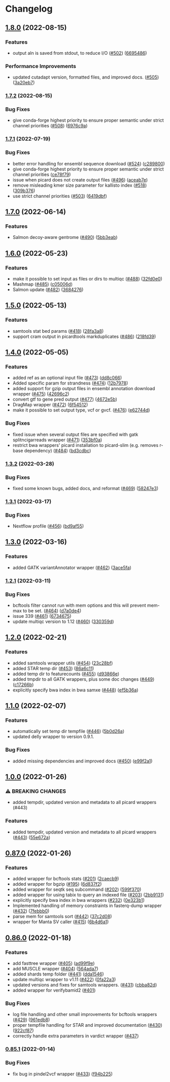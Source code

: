 # Changelog

## [1.8.0](https://www.github.com/fgvieira/snakemake-wrappers/compare/v1.7.2...v1.8.0) (2022-08-15)


### Features

* output aln is saved from stdout, to reduce I/O ([#502](https://www.github.com/fgvieira/snakemake-wrappers/issues/502)) ([6695486](https://www.github.com/fgvieira/snakemake-wrappers/commit/6695486bbc2ba67bc0f9ecb05086d8065df85ec9))


### Performance Improvements

* updated cutadapt version, formatted files, and improved docs. ([#505](https://www.github.com/fgvieira/snakemake-wrappers/issues/505)) ([3a20eb7](https://www.github.com/fgvieira/snakemake-wrappers/commit/3a20eb75dc8ac7449b1a58948bb3e1327c2754a8))

### [1.7.2](https://www.github.com/snakemake/snakemake-wrappers/compare/v1.7.1...v1.7.2) (2022-08-15)


### Bug Fixes

* give conda-forge highest priority to ensure proper semantic under strict channel priorities ([#508](https://www.github.com/snakemake/snakemake-wrappers/issues/508)) ([6976c9a](https://www.github.com/snakemake/snakemake-wrappers/commit/6976c9abe83341694219689c73063edde55e6424))

### [1.7.1](https://www.github.com/snakemake/snakemake-wrappers/compare/v1.7.0...v1.7.1) (2022-07-19)


### Bug Fixes

* better error handling for ensembl sequence download ([#524](https://www.github.com/snakemake/snakemake-wrappers/issues/524)) ([c289800](https://www.github.com/snakemake/snakemake-wrappers/commit/c28980096fcedef29b67c2e4bb383ff590e46503))
* give conda-forge highest priority to ensure proper semantic under strict channel priorities ([ce78f79](https://www.github.com/snakemake/snakemake-wrappers/commit/ce78f79fb3fd5740e414b93f9f62cee72f7dcf38))
* issue when picard does not create output files ([#496](https://www.github.com/snakemake/snakemake-wrappers/issues/496)) ([aceab7e](https://www.github.com/snakemake/snakemake-wrappers/commit/aceab7efe9039afe4178fc3a346937cb5ea9806b))
* remove misleading kmer size parameter for kallisto index ([#518](https://www.github.com/snakemake/snakemake-wrappers/issues/518)) ([309b376](https://www.github.com/snakemake/snakemake-wrappers/commit/309b376bff59e545b6ba7c114bc1262a48128b3b))
* use strict channel priorities ([#503](https://www.github.com/snakemake/snakemake-wrappers/issues/503)) ([6419dbf](https://www.github.com/snakemake/snakemake-wrappers/commit/6419dbf67772319c8b848eb06478abf07d5f3c28))

## [1.7.0](https://www.github.com/snakemake/snakemake-wrappers/compare/v1.6.0...v1.7.0) (2022-06-14)


### Features

* Salmon decoy-aware gentrome ([#490](https://www.github.com/snakemake/snakemake-wrappers/issues/490)) ([5bb3eab](https://www.github.com/snakemake/snakemake-wrappers/commit/5bb3eab04e0b2dcfac624207c3810d036f22339b))

## [1.6.0](https://www.github.com/snakemake/snakemake-wrappers/compare/v1.5.0...v1.6.0) (2022-05-23)


### Features

* make it possible to set input as files or dirs to multiqc ([#488](https://www.github.com/snakemake/snakemake-wrappers/issues/488)) ([32fd0e0](https://www.github.com/snakemake/snakemake-wrappers/commit/32fd0e0818379ada75f5a6854d6b4000cf3d44b5))
* Mashmap ([#485](https://www.github.com/snakemake/snakemake-wrappers/issues/485)) ([c05006d](https://www.github.com/snakemake/snakemake-wrappers/commit/c05006d9fb624efcbd23bfe37f7d288568290a25))
* Salmon update ([#482](https://www.github.com/snakemake/snakemake-wrappers/issues/482)) ([3684276](https://www.github.com/snakemake/snakemake-wrappers/commit/36842760dddc71e321c93cb11d4c39840cdd2a84))

## [1.5.0](https://www.github.com/snakemake/snakemake-wrappers/compare/v1.4.0...v1.5.0) (2022-05-13)


### Features

* samtools stat bed params ([#418](https://www.github.com/snakemake/snakemake-wrappers/issues/418)) ([28fa3a8](https://www.github.com/snakemake/snakemake-wrappers/commit/28fa3a806f1e2d75d1a3325b5ca8d84b87b5db48))
* support cram output in picardtools markduplicates ([#486](https://www.github.com/snakemake/snakemake-wrappers/issues/486)) ([218fd39](https://www.github.com/snakemake/snakemake-wrappers/commit/218fd396ea51f22fb3a059cf5eac2edebd3b5eb6))

## [1.4.0](https://www.github.com/snakemake/snakemake-wrappers/compare/v1.3.2...v1.4.0) (2022-05-05)


### Features

* added ref as an optional input file ([#473](https://www.github.com/snakemake/snakemake-wrappers/issues/473)) ([dd8c066](https://www.github.com/snakemake/snakemake-wrappers/commit/dd8c0662a39850b62b5758f7ecf291a5337c86b8))
* Added specific param for strandness ([#474](https://www.github.com/snakemake/snakemake-wrappers/issues/474)) ([12b7978](https://www.github.com/snakemake/snakemake-wrappers/commit/12b7978884650f748fd414e94cfa597baa52aa10))
* added support for gzip output files in ensembl annotation download wrapper ([#475](https://www.github.com/snakemake/snakemake-wrappers/issues/475)) ([42696c2](https://www.github.com/snakemake/snakemake-wrappers/commit/42696c2c6dd270c32467b6ee49997978131d92d3))
* convert gtf to gene pred output ([#477](https://www.github.com/snakemake/snakemake-wrappers/issues/477)) ([4672e5b](https://www.github.com/snakemake/snakemake-wrappers/commit/4672e5b9dacd9cde34614b6df1254308944262c6))
* DragMap wrapper ([#472](https://www.github.com/snakemake/snakemake-wrappers/issues/472)) ([6f54512](https://www.github.com/snakemake/snakemake-wrappers/commit/6f54512814244c2c4962dd1b0b77ce92eab894fa))
* make it possible to set output type, vcf or gvcf. ([#476](https://www.github.com/snakemake/snakemake-wrappers/issues/476)) ([e62744d](https://www.github.com/snakemake/snakemake-wrappers/commit/e62744de125df3cd1958712f3dc00e428c815c2b))


### Bug Fixes

* fixed issue when several output files are specified with gatk splitncigarreads wrapper ([#471](https://www.github.com/snakemake/snakemake-wrappers/issues/471)) ([353bf0a](https://www.github.com/snakemake/snakemake-wrappers/commit/353bf0af238603ea11f9554c6454280bf36630b6))
* restrict bwa wrappers' picard installation to picard-slim (e.g. removes r-base dependency) ([#484](https://www.github.com/snakemake/snakemake-wrappers/issues/484)) ([bd3cdbc](https://www.github.com/snakemake/snakemake-wrappers/commit/bd3cdbc0343585703e7af6d36f2433c5cb64a96b))

### [1.3.2](https://www.github.com/snakemake/snakemake-wrappers/compare/v1.3.1...v1.3.2) (2022-03-28)


### Bug Fixes

* fixed some known bugs, added docs, and reformat ([#469](https://www.github.com/snakemake/snakemake-wrappers/issues/469)) ([58247e3](https://www.github.com/snakemake/snakemake-wrappers/commit/58247e3694222ede9a450540bae82557feeb5ea6))

### [1.3.1](https://www.github.com/snakemake/snakemake-wrappers/compare/v1.3.0...v1.3.1) (2022-03-17)


### Bug Fixes

* Nextflow profile ([#456](https://www.github.com/snakemake/snakemake-wrappers/issues/456)) ([bd9af55](https://www.github.com/snakemake/snakemake-wrappers/commit/bd9af55375d6b31b6edeaeac5504209e31914919))

## [1.3.0](https://www.github.com/snakemake/snakemake-wrappers/compare/v1.2.1...v1.3.0) (2022-03-16)


### Features

* added GATK variantAnnotator wrapper ([#462](https://www.github.com/snakemake/snakemake-wrappers/issues/462)) ([3ace5fa](https://www.github.com/snakemake/snakemake-wrappers/commit/3ace5faa11aa412864784e4d541c264f8b7a4deb))

### [1.2.1](https://www.github.com/snakemake/snakemake-wrappers/compare/v1.2.0...v1.2.1) (2022-03-11)


### Bug Fixes

* bcftools filter cannot run with mem options and this will prevent mem-max to be set. ([#464](https://www.github.com/snakemake/snakemake-wrappers/issues/464)) ([d7a0de4](https://www.github.com/snakemake/snakemake-wrappers/commit/d7a0de4a2b0cd36d9b141f9e9b717f98a4979ea6))
* issue 339 ([#461](https://www.github.com/snakemake/snakemake-wrappers/issues/461)) ([6734675](https://www.github.com/snakemake/snakemake-wrappers/commit/6734675cfbc7f5c4df246dca9063f84bb4346ace))
* update multiqc version to 1.12 ([#460](https://www.github.com/snakemake/snakemake-wrappers/issues/460)) ([330359d](https://www.github.com/snakemake/snakemake-wrappers/commit/330359d40a98f8efedc6e55fbd963d02a1e14fad))

## [1.2.0](https://www.github.com/snakemake/snakemake-wrappers/compare/v1.1.0...v1.2.0) (2022-02-21)


### Features

* added samtools wrapper utils ([#454](https://www.github.com/snakemake/snakemake-wrappers/issues/454)) ([23c28bf](https://www.github.com/snakemake/snakemake-wrappers/commit/23c28bf0ca2cf00109e604989386fd9d372f1718))
* added STAR temp dir ([#453](https://www.github.com/snakemake/snakemake-wrappers/issues/453)) ([86a6c11](https://www.github.com/snakemake/snakemake-wrappers/commit/86a6c1109e7469972fe0aed50bab33a3b2ba6e0a))
* added temp dir to featurecounts ([#455](https://www.github.com/snakemake/snakemake-wrappers/issues/455)) ([d93866e](https://www.github.com/snakemake/snakemake-wrappers/commit/d93866e0b2abbe81f0cd544698f554b1a67faff9))
* added tmpdir to all GATK wrappers, plus some doc changes ([#449](https://www.github.com/snakemake/snakemake-wrappers/issues/449)) ([c17266b](https://www.github.com/snakemake/snakemake-wrappers/commit/c17266b95f58b15e3b9ded712bf203e398f0f2ea))
* explicitly specify bwa index in bwa samxe ([#448](https://www.github.com/snakemake/snakemake-wrappers/issues/448)) ([ef5b36a](https://www.github.com/snakemake/snakemake-wrappers/commit/ef5b36a31a2301d9833e661fd612dee49675cab7))

## [1.1.0](https://www.github.com/snakemake/snakemake-wrappers/compare/v1.0.0...v1.1.0) (2022-02-07)


### Features

* automatically set temp dir tempfile ([#446](https://www.github.com/snakemake/snakemake-wrappers/issues/446)) ([5b0d26a](https://www.github.com/snakemake/snakemake-wrappers/commit/5b0d26afcb41eda7a0fbd883b82246352a33e7a7))
* updated delly wrapper to version 0.9.1.


### Bug Fixes

* added missing dependencies and improved docs ([#450](https://www.github.com/snakemake/snakemake-wrappers/issues/450)) ([e99f2a1](https://www.github.com/snakemake/snakemake-wrappers/commit/e99f2a1aab0db4f08503340bb863c18a6b15596f))

## [1.0.0](https://www.github.com/snakemake/snakemake-wrappers/compare/v0.87.0...v1.0.0) (2022-01-26)


### ⚠ BREAKING CHANGES

* added tempdir, updated version and metadata to all picard wrappers (#443)

### Features

* added tempdir, updated version and metadata to all picard wrappers ([#443](https://www.github.com/snakemake/snakemake-wrappers/issues/443)) ([55e672a](https://www.github.com/snakemake/snakemake-wrappers/commit/55e672a893d135d439a972c12a0811ec860ffb78))

## [0.87.0](https://www.github.com/snakemake/snakemake-wrappers/compare/v0.86.0...v0.87.0) (2022-01-26)


### Features

* added wrapper for bcftools stats ([#201](https://www.github.com/snakemake/snakemake-wrappers/issues/201)) ([2caecb9](https://www.github.com/snakemake/snakemake-wrappers/commit/2caecb9aabd532fa1dc0cdb4b713208614c74ef2))
* added wrapper for bgzip ([#195](https://www.github.com/snakemake/snakemake-wrappers/issues/195)) ([6d837f2](https://www.github.com/snakemake/snakemake-wrappers/commit/6d837f2096749fce45eda44cfe2daab1d057449d))
* added wrapper for seqtk seq subcommand ([#202](https://www.github.com/snakemake/snakemake-wrappers/issues/202)) ([599f370](https://www.github.com/snakemake/snakemake-wrappers/commit/599f37078dbe669106a867845da0caddfa259908))
* added wrapper for using tabix to query an indexed file ([#203](https://www.github.com/snakemake/snakemake-wrappers/issues/203)) ([2bb9131](https://www.github.com/snakemake/snakemake-wrappers/commit/2bb91310af377fc19fc8c9df1e6ee7b4bf8c6836))
* explicitly specify bwa index in bwa wrappers ([#232](https://www.github.com/snakemake/snakemake-wrappers/issues/232)) ([0e323b1](https://www.github.com/snakemake/snakemake-wrappers/commit/0e323b1ee64b4db65c36466460efba8faac85731))
* Implemented handling of memory constraints in fasterq-dump wrapper ([#432](https://www.github.com/snakemake/snakemake-wrappers/issues/432)) ([7febbb0](https://www.github.com/snakemake/snakemake-wrappers/commit/7febbb0903daf82dae125f54fe9cac5577c8393b))
* parse mem for samtools sort ([#442](https://www.github.com/snakemake/snakemake-wrappers/issues/442)) ([37c2d08](https://www.github.com/snakemake/snakemake-wrappers/commit/37c2d08895efe1a596b2f9e1b76ab4150d39f2cf))
* wrapper for Manta SV caller ([#415](https://www.github.com/snakemake/snakemake-wrappers/issues/415)) ([6b4d6a1](https://www.github.com/snakemake/snakemake-wrappers/commit/6b4d6a1282efd651bfdd097d4b780247f5474c35))

## [0.86.0](https://www.github.com/snakemake/snakemake-wrappers/compare/v0.85.1...v0.86.0) (2022-01-18)


### Features

* add fasttree wrapper ([#405](https://www.github.com/snakemake/snakemake-wrappers/issues/405)) ([ad99f9e](https://www.github.com/snakemake/snakemake-wrappers/commit/ad99f9ef63a4e80b51860f71287d4396b055a9da))
* add MUSCLE wrapper ([#404](https://www.github.com/snakemake/snakemake-wrappers/issues/404)) ([564ada7](https://www.github.com/snakemake/snakemake-wrappers/commit/564ada7de5a4beb124ee5be16b80f0d5a53d51e0))
* added shards temp folder ([#441](https://www.github.com/snakemake/snakemake-wrappers/issues/441)) ([dda1546](https://www.github.com/snakemake/snakemake-wrappers/commit/dda1546a924e8646e11c5020246622d64b2b5ffa))
* update multiqc wrapper to v1.11 ([#422](https://www.github.com/snakemake/snakemake-wrappers/issues/422)) ([0fa22a3](https://www.github.com/snakemake/snakemake-wrappers/commit/0fa22a3b8a4c8355fd103b85eb1fecfb1e0c4bc0))
* updated versions and fixes for samtools wrappers. ([#431](https://www.github.com/snakemake/snakemake-wrappers/issues/431)) ([cbba82d](https://www.github.com/snakemake/snakemake-wrappers/commit/cbba82daf9ce90888924e91f2aa4524ca0bf7ca4))
* added wrapper for verifybamid2 ([#401](https://github.com/snakemake/snakemake-wrappers/pull/401))


### Bug Fixes

* log file handling and other small improvements for bcftools wrappers ([#429](https://www.github.com/snakemake/snakemake-wrappers/issues/429)) ([961edb8](https://www.github.com/snakemake/snakemake-wrappers/commit/961edb8cfe7b224b2ddb6344caf5293a0938d003))
* proper tempfile handling for STAR and improved documentation ([#430](https://www.github.com/snakemake/snakemake-wrappers/issues/430)) ([922cf87](https://www.github.com/snakemake/snakemake-wrappers/commit/922cf87856e61f6cbf408d2c31c83723dfe67f5b))
* correctly handle extra parameters in vardict wrapper ([#437](https://github.com/snakemake/snakemake-wrappers/pull/437))

### [0.85.1](https://www.github.com/snakemake/snakemake-wrappers/compare/v0.85.0...v0.85.1) (2022-01-14)


### Bug Fixes

* fix bug in pindel2vcf wrapper ([#433](https://www.github.com/snakemake/snakemake-wrappers/issues/433)) ([f94b225](https://www.github.com/snakemake/snakemake-wrappers/commit/f94b2251914f585c44fe562bc67d815e2431bcf8))
